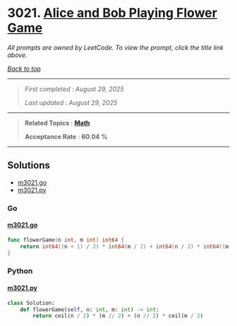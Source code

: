 # 3021. [Alice and Bob Playing Flower Game](<https://leetcode.com/problems/alice-and-bob-playing-flower-game>)

*All prompts are owned by LeetCode. To view the prompt, click the title link above.*

*[Back to top](<../README.md>)*

------

> *First completed : August 29, 2025*
>
> *Last updated : August 29, 2025*

------

> **Related Topics** : **[Math](<by_topic/Math.md>)**
>
> **Acceptance Rate** : **60.04 %**

------

## Solutions

- [m3021.go](<../my-submissions/m3021.go>)
- [m3021.py](<../my-submissions/m3021.py>)
### Go
#### [m3021.go](<../my-submissions/m3021.go>)
```Go
func flowerGame(n int, m int) int64 {
    return int64((n + 1) / 2) * int64(m / 2) + int64(n / 2) * int64((m + 1) / 2)
}
```

### Python
#### [m3021.py](<../my-submissions/m3021.py>)
```Python
class Solution:
    def flowerGame(self, n: int, m: int) -> int:
        return ceil(n / 2) * (m // 2) + (n // 2) * ceil(m / 2)
```

